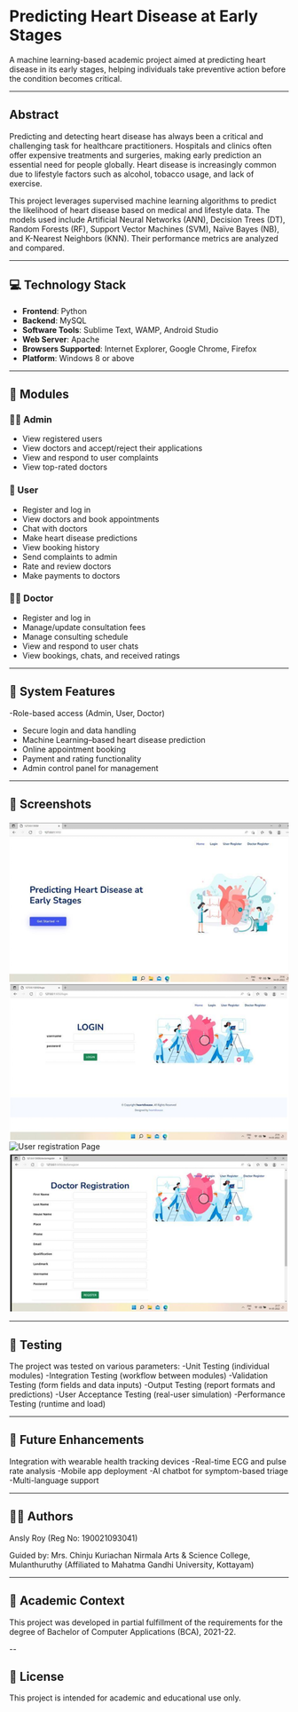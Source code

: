 # Predicting Heart Disease at Early Stages

A machine learning-based academic project aimed at predicting heart disease in its early stages, helping individuals take preventive action before the condition becomes critical.

---

## Abstract

Predicting and detecting heart disease has always been a critical and challenging task for healthcare practitioners. Hospitals and clinics often offer expensive treatments and surgeries, making early prediction an essential need for people globally. Heart disease is increasingly common due to lifestyle factors such as alcohol, tobacco usage, and lack of exercise.

This project leverages supervised machine learning algorithms to predict the likelihood of heart disease based on medical and lifestyle data. The models used include Artificial Neural Networks (ANN), Decision Trees (DT), Random Forests (RF), Support Vector Machines (SVM), Naïve Bayes (NB), and K-Nearest Neighbors (KNN). Their performance metrics are analyzed and compared.

---

## 💻 Technology Stack

- **Frontend**: Python
- **Backend**: MySQL
- **Software Tools**: Sublime Text, WAMP, Android Studio
- **Web Server**: Apache
- **Browsers Supported**: Internet Explorer, Google Chrome, Firefox
- **Platform**: Windows 8 or above
---
## 🧩 Modules

### 👨‍💼 Admin
- View registered users
- View doctors and accept/reject their applications
- View and respond to user complaints
- View top-rated doctors

### 👤 User
- Register and log in
- View doctors and book appointments
- Chat with doctors
- Make heart disease predictions
- View booking history
- Send complaints to admin
- Rate and review doctors
- Make payments to doctors

### 👨‍⚕️ Doctor
- Register and log in
- Manage/update consultation fees
- Manage consulting schedule
- View and respond to user chats
- View bookings, chats, and received ratings

---

## 🔐 System Features

-Role-based access (Admin, User, Doctor)
- Secure login and data handling
- Machine Learning–based heart disease prediction
- Online appointment booking
- Payment and rating functionality
- Admin control panel for management

---

## 📸 Screenshots

![Home Page](screenshots/homepage.png)
![Login Page](screenshots/loginpage.png)
![User registration Page](screenshots/user-registration)
![Doctor registration Page](screenshots/doctor-registration.png)

---

## 🧪 Testing

The project was tested on various parameters:
-Unit Testing (individual modules)
-Integration Testing (workflow between modules)
-Validation Testing (form fields and data inputs)
-Output Testing (report formats and predictions)
-User Acceptance Testing (real-user simulation)
-Performance Testing (runtime and load)

---

## 🎯 Future Enhancements

Integration with wearable health tracking devices
-Real-time ECG and pulse rate analysis
-Mobile app deployment
-AI chatbot for symptom-based triage
-Multi-language support

---

## 🧑‍🎓 Authors
Ansly Roy (Reg No: 190021093041)

Guided by: Mrs. Chinju Kuriachan
Nirmala Arts & Science College, Mulanthuruthy
(Affiliated to Mahatma Gandhi University, Kottayam)

---

## 📘 Academic Context
This project was developed in partial fulfillment of the requirements for the degree of Bachelor of Computer Applications (BCA), 2021-22.

--

## 📝 License
This project is intended for academic and educational use only.

